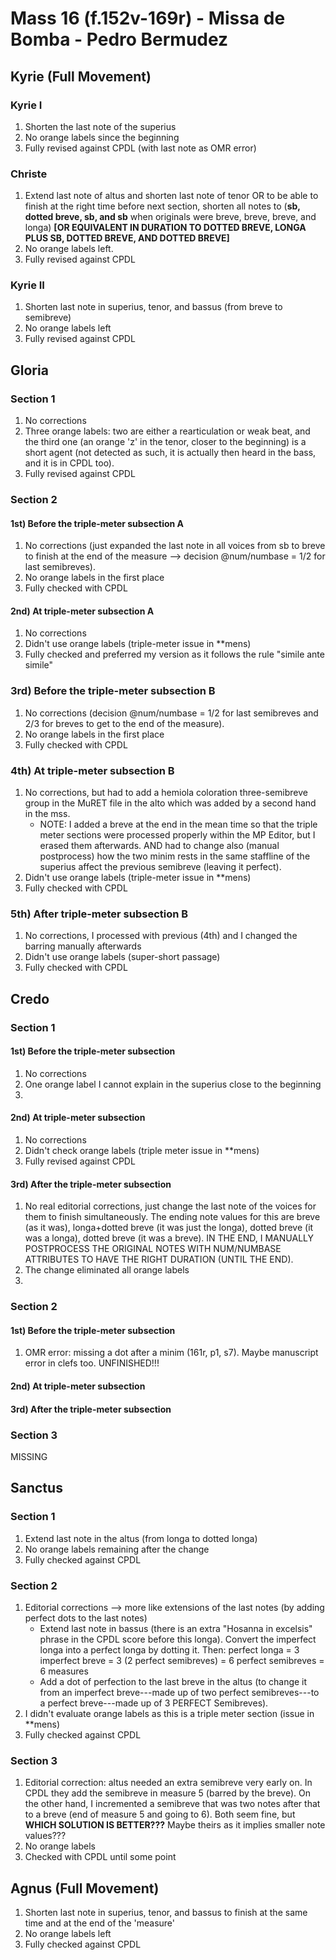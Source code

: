 # Mass 16 (f.152v-169r) - Missa de Bomba - Pedro Bermudez



## Kyrie (Full Movement)
### Kyrie I
1. Shorten the last note of the superius
2. No orange labels since the beginning
3. Fully revised against CPDL (with last note as OMR error)

### Christe
1. Extend last note of altus and shorten last note of tenor OR to be able to finish at the right time before next section, shorten all notes to (**sb, dotted breve, sb, and sb** when originals were breve, breve, breve, and longa) **[OR EQUIVALENT IN DURATION TO DOTTED BREVE, LONGA PLUS SB, DOTTED BREVE, AND DOTTED BREVE]**
2. No orange labels left.
3. Fully revised against CPDL

### Kyrie II
1. Shorten last note in superius, tenor, and bassus (from breve to semibreve)
2. No orange labels left
3. Fully revised against CPDL


## Gloria
### Section 1
1. No corrections
2. Three orange labels: two are either a rearticulation or weak beat, and the third one (an orange 'z' in the tenor, closer to the beginning) is a short agent (not detected as such, it is actually then heard in the bass, and it is in CPDL too).
3. Fully revised against CPDL

### Section 2
#### 1st) Before the triple-meter subsection A
1. No corrections (just expanded the last note in all voices from sb to breve to finish at the end of the measure --> decision @num/numbase = 1/2 for last semibreves).
2. No orange labels in the first place
3. Fully checked with CPDL

#### 2nd) At triple-meter subsection A
1. No corrections
2. Didn't use orange labels (triple-meter issue in \*\*mens)
3. Fully checked and preferred my version as it follows the rule "simile ante simile"

### 3rd) Before the triple-meter subsection B
1. No corrections (decision @num/numbase = 1/2 for last semibreves and 2/3 for breves to get to the end of the measure).
2. No orange labels in the first place
3. Fully checked with CPDL

### 4th) At triple-meter subsection B
1. No corrections, but had to add a hemiola coloration three-semibreve group in the MuRET file in the alto which was added by a second hand in the mss.
    - NOTE: I added a breve at the end in the mean time so that the triple meter sections were processed properly within the MP Editor, but I erased them afterwards. AND had to change also (manual postprocess) how the two minim rests in the same staffline of the superius affect the previous semibreve (leaving it perfect).
2. Didn't use orange labels (triple-meter issue in \*\*mens)
3. Fully checked with CPDL

### 5th) After triple-meter subsection B
1. No corrections, I processed with previous (4th) and I changed the barring manually afterwards
2. Didn't use orange labels (super-short passage)
3. Fully checked with CPDL


## Credo
### Section 1
#### 1st) Before the triple-meter subsection
1. No corrections
2. One orange label I cannot explain in the superius close to the beginning
3. 

#### 2nd) At triple-meter subsection
1. No corrections
2. Didn't check orange labels (triple meter issue in \*\*mens)
3. Fully revised against CPDL

#### 3rd) After the triple-meter subsection
1. No real editorial corrections, just change the last note of the voices for them to finish simultaneously. The ending note values for this are breve (as it was), longa+dotted breve (it was just the longa), dotted breve (it was a longa), dotted breve (it was a breve). IN THE END, I MANUALLY POSTPROCESS THE ORIGINAL NOTES WITH NUM/NUMBASE ATTRIBUTES TO HAVE THE RIGHT DURATION (UNTIL THE END).
2. The change eliminated all orange labels
3. 


### Section 2
#### 1st) Before the triple-meter subsection
1. OMR error: missing a dot after a minim (161r, p1, s7). Maybe manuscript error in clefs too.
UNFINISHED!!!

#### 2nd) At triple-meter subsection


#### 3rd) After the triple-meter subsection



### Section 3
MISSING


## Sanctus
### Section 1
1. Extend last note in the altus (from longa to dotted longa)
2. No orange labels remaining after the change
3. Fully checked against CPDL

### Section 2
1. Editorial corrections --> more like extensions of the last notes (by adding perfect dots to the last notes) 
    - Extend last note in bassus (there is an extra "Hosanna in excelsis" phrase in the CPDL score before this longa). Convert the imperfect longa into a perfect longa by dotting it. Then: perfect longa = 3 imperfect breve = 3 (2 perfect semibreves) = 6 perfect semibreves = 6 measures
    - Add a dot of perfection to the last breve in the altus (to change it from an imperfect breve---made up of two perfect semibreves---to a perfect breve---made up of 3 PERFECT Semibreves).
2. I didn't evaluate orange labels as this is a triple meter section (issue in \*\*mens)
3. Fully checked against CPDL

### Section 3
1. Editorial correction: altus needed an extra semibreve very early on. In CPDL they add the semibreve in measure 5 (barred by the breve). On the other hand, I incremented a semibreve that was two notes after that to a breve (end of measure 5 and going to 6). Both seem fine, but **WHICH SOLUTION IS BETTER???** Maybe theirs as it implies smaller note values???
2. No orange labels
3. Checked with CPDL until some point


## Agnus (Full Movement)
1. Shorten last note in superius, tenor, and bassus to finish at the same time and at the end of the 'measure'
2. No orange labels left
3. Fully checked against CPDL